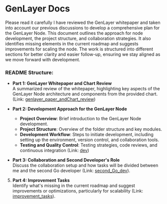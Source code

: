 # GenLayer Docs

Please read it carefully 
I have reviewed the GenLayer whitepaper and taken into account our previous discussions to develop a comprehensive plan for the GenLayer Node. This document outlines the approach for node development, the project structure, and collaboration strategies. It also identifies missing elements in the current roadmap and suggests improvements for scaling the node. The work is structured into different sections for better clarity and easier follow-up, ensuring we stay aligned as we move forward with development.

### README Structure:


- **Part 1: GenLayer Whitepaper and Chart Review**  
   A summarized review of the whitepaper, highlighting key aspects of the GenLayer Node architecture and components from the provided chart. (Link: [genlayer_paper_andChart_review](https://github.com/zacksfF/Document_GenLayer/tree/main/.genlayer_paper_andChart_review))

- **Part 2: Development Approach for the GenLayer Node**  
   - **Project Overview**: Brief introduction to the GenLayer Node development.
   - **Project Structure**: Overview of the folder structure and key modules.
   - **Development Workflow**: Steps to initiate development, including setting up the environment, version control, and collaboration tools.
   - **Testing and Quality Control**: Testing strategies, code reviews, and continuous integration (Link: [dev](https://github.com/zacksfF/Document_GenLayer/tree/main/.dev))

- **Part 3: Collaboration and Second Developer's Role**  
   Discuss the collaboration setup and how tasks will be divided between me and the second Go developer (Link: [second_Go_dev](https://github.com/zacksfF/Document_GenLayer/tree/main/.second_Go_dev)).

5. **Part 4: Improvement Tasks**  
   Identify what's missing in the current roadmap and suggest improvements or optimizations, particularly for scalability (Link: [improvement_tasks](https://github.com/zacksfF/Document_GenLayer/tree/main/.improvement_tasks)).

